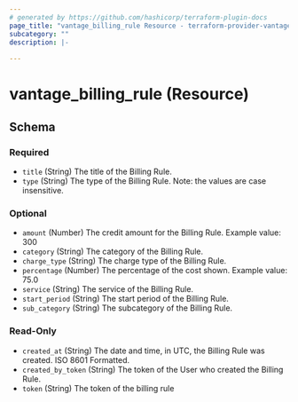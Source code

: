 ```yaml
---
# generated by https://github.com/hashicorp/terraform-plugin-docs
page_title: "vantage_billing_rule Resource - terraform-provider-vantage"
subcategory: ""
description: |-
  
---
```


# vantage_billing_rule (Resource)





<!-- schema generated by tfplugindocs -->
## Schema

### Required

- `title` (String) The title of the Billing Rule.
- `type` (String) The type of the Billing Rule. Note: the values are case insensitive.

### Optional

- `amount` (Number) The credit amount for the Billing Rule. Example value: 300
- `category` (String) The category of the Billing Rule.
- `charge_type` (String) The charge type of the Billing Rule.
- `percentage` (Number) The percentage of the cost shown. Example value: 75.0
- `service` (String) The service of the Billing Rule.
- `start_period` (String) The start period of the Billing Rule.
- `sub_category` (String) The subcategory of the Billing Rule.

### Read-Only

- `created_at` (String) The date and time, in UTC, the Billing Rule was created. ISO 8601 Formatted.
- `created_by_token` (String) The token of the User who created the Billing Rule.
- `token` (String) The token of the billing rule


